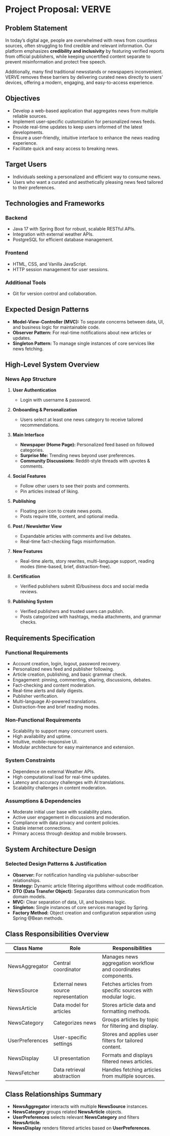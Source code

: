 # Project Proposal: VERVE
## Problem Statement

In today’s digital age, people are overwhelmed with news from countless sources, often struggling to find credible and relevant information. Our platform emphasizes **credibility and inclusivity** by featuring verified reports from official publishers, while keeping uncertified content separate to prevent misinformation and protect free speech.

Additionally, many find traditional newsstands or newspapers inconvenient. VERVE removes these barriers by delivering curated news directly to users’ devices, offering a modern, engaging, and easy-to-access experience.

## Objectives

* Develop a web-based application that aggregates news from multiple reliable sources.
* Implement user-specific customization for personalized news feeds.
* Provide real-time updates to keep users informed of the latest developments.
* Ensure a user-friendly, intuitive interface to enhance the news reading experience.
* Facilitate quick and easy access to breaking news.

## Target Users

* Individuals seeking a personalized and efficient way to consume news.
* Users who want a curated and aesthetically pleasing news feed tailored to their preferences.

## Technologies and Frameworks

### Backend

* Java 17 with Spring Boot for robust, scalable RESTful APIs.
* Integration with external weather APIs.
* PostgreSQL for efficient database management.

### Frontend

* HTML, CSS, and Vanilla JavaScript.
* HTTP session management for user sessions.

### Additional Tools

* Git for version control and collaboration.

## Expected Design Patterns

* **Model-View-Controller (MVC):** To separate concerns between data, UI, and business logic for maintainable code.
* **Observer Pattern:** For real-time notifications about new articles or updates.
* **Singleton Pattern:** To manage single instances of core services like news fetching.

## High-Level System Overview

### News App Structure

1. **User Authentication**

   * Login with username & password.

2. **Onboarding & Personalization**

   * Users select at least one news category to receive tailored recommendations.

3. **Main Interface**

   * **Newspaper (Home Page):** Personalized feed based on followed categories.
   * **Surprise Me:** Trending news beyond user preferences.
   * **Community Discussions:** Reddit-style threads with upvotes & comments.

4. **Social Features**

   * Follow other users to see their posts and comments.
   * Pin articles instead of liking.

5. **Publishing**

   * Floating pen icon to create news posts.
   * Posts require title, content, and optional media.

6. **Post / Newsletter View**

   * Expandable articles with comments and live debates.
   * Real-time fact-checking flags misinformation.

7. **New Features**

   * Real-time alerts, story rewrites, multi-language support, reading modes (time-based, brief, distraction-free).

8. **Certification**

   * Verified publishers submit ID/business docs and social media reviews.

9. **Publishing System**

   * Verified publishers and trusted users can publish.
   * Posts categorized with hashtags, media attachments, and grammar checks.

## Requirements Specification

### Functional Requirements

* Account creation, login, logout, password recovery.
* Personalized news feed and publisher following.
* Article creation, publishing, and basic grammar check.
* Engagement: pinning, commenting, sharing, discussions, debates.
* Fact-checking and content moderation.
* Real-time alerts and daily digests.
* Publisher verification.
* Multi-language AI-powered translations.
* Distraction-free and brief reading modes.

### Non-Functional Requirements

* Scalability to support many concurrent users.
* High availability and uptime.
* Intuitive, mobile-responsive UI.
* Modular architecture for easy maintenance and extension.

### System Constraints

* Dependence on external Weather APIs.
* High computational load for real-time updates.
* Latency and accuracy challenges with AI translations.
* Scalability challenges in content moderation.

### Assumptions & Dependencies

* Moderate initial user base with scalability plans.
* Active user engagement in discussions and moderation.
* Compliance with data privacy and content policies.
* Stable internet connections.
* Primary access through desktop and mobile browsers.

## System Architecture Design

### Selected Design Patterns & Justification

* **Observer:** For notification handling via publisher-subscriber relationships.
* **Strategy:** Dynamic article filtering algorithms without code modification.
* **DTO (Data Transfer Object):** Separates data communication from domain models.
* **MVC:** Clear separation of data, UI, and business logic.
* **Singleton:** Single instances of core services managed by Spring.
* **Factory Method:** Object creation and configuration separation using Spring @Bean methods.

## Class Responsibilities Overview

| Class Name      | Role                                | Responsibilities                                              |
| --------------- | ----------------------------------- | ------------------------------------------------------------- |
| NewsAggregator  | Central coordinator                 | Manages news aggregation workflow and coordinates components. |
| NewsSource      | External news source representation | Fetches articles from specific sources with modular logic.    |
| NewsArticle     | Data model for articles             | Stores article data and formatting methods.                   |
| NewsCategory    | Categorizes news                    | Groups articles by topic for filtering and display.           |
| UserPreferences | User-specific settings              | Stores and applies user filters for tailored content.         |
| NewsDisplay     | UI presentation                     | Formats and displays filtered news articles.                  |
| NewsFetcher     | Data retrieval abstraction          | Handles fetching articles from multiple sources.              |

## Class Relationships Summary

* **NewsAggregator** interacts with multiple **NewsSource** instances.
* **NewsCategory** groups related **NewsArticle** objects.
* **UserPreferences** selects relevant **NewsCategory** and filters **NewsArticle**.
* **NewsDisplay** renders filtered articles based on **UserPreferences**.
